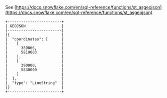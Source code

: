 See [https://docs.snowflake.com/en/sql-reference/functions/st_asgeojson](https://docs.snowflake.com/en/sql-reference/functions/st_asgeojson)
```
+------------------------+
| GEOJSON                |
|------------------------|
|{                       |
|  "coordinates": [      |
|    [                   |
|      389866,           |
|      5819003           |
|    ],                  |
|    [                   |
|      390000,           |
|      5830000           |
|    ]                   |
|  ],                    |
|  "type": "LineString"  |
|}                       |
+------------------------+
```
